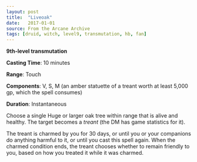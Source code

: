 ```yaml
---
layout: post
title:  "Liveoak"
date:   2017-01-01
source: From the Arcane Archive
tags: [druid, witch, level9, transmutation, hb, fan]
---
```


**9th-level transmutation**

**Casting Time**: 10 minutes

**Range**: Touch

**Components**: V, S, M (an amber statuette of a treant worth at least 5,000 gp, which the spell consumes)

**Duration**: Instantaneous

Choose a single Huge or larger oak tree within range that is alive and healthy. The target becomes a *treant* (the DM has game statistics for it).

The treant is charmed by you for 30 days, or until you or your companions do anything harmful to it, or until you cast this spell again. When the charmed condition ends, the treant chooses whether to remain friendly to you, based on how you treated it while it was charmed.

